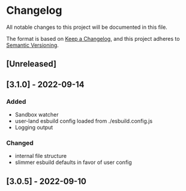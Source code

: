 # Changelog

All notable changes to this project will be documented in this file.

The format is based on [Keep a Changelog](https://keepachangelog.com/en/1.0.0/),
and this project adheres to [Semantic Versioning](https://semver.org/spec/v2.0.0.html).

## [Unreleased]

## [3.1.0] - 2022-09-14

### Added

- Sandbox watcher
- user-land esbuild config loaded from ./esbuild.config.js
- Logging output

### Changed

- internal file structure
- slimmer esbuild defaults in favor of user config

## [3.0.5] - 2022-09-10
